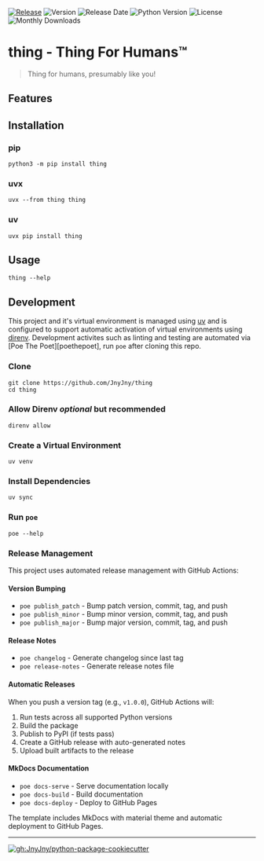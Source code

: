 
[![Release][badge-release]][release]
![Version][badge-pypi-version]
![Release Date][badge-release-date]
![Python Version][badge-python-version]
![License][badge-license]
![Monthly Downloads][badge-monthly-downloads]
# thing - Thing For Humans™

> Thing for humans, presumably like you!

<!-- project description -->

## Features

<!-- project features --> 

## Installation

### pip

```console
python3 -m pip install thing
```

### uvx
```console
uvx --from thing thing
```

### uv

```console
uvx pip install thing
```

## Usage

```console
thing --help
```


## Development

This project and it's virtual environment is managed using [uv][uv] and
is configured to support automatic activation of virtual environments
using [direnv][direnv]. Development activites such as linting and testing
are automated via [Poe The Poet][poethepoet], run `poe` after cloning
this repo.

### Clone
```console
git clone https://github.com/JnyJny/thing
cd thing
```
### Allow Direnv _optional_ but recommended
```console
direnv allow
```

### Create a Virtual Environment
```console
uv venv
```
### Install Dependencies
```console
uv sync
```
### Run `poe`
```console
poe --help
```

### Release Management

This project uses automated release management with GitHub Actions:

#### Version Bumping
- `poe publish_patch` - Bump patch version, commit, tag, and push
- `poe publish_minor` - Bump minor version, commit, tag, and push  
- `poe publish_major` - Bump major version, commit, tag, and push

#### Release Notes
- `poe changelog` - Generate changelog since last tag
- `poe release-notes` - Generate release notes file

#### Automatic Releases
When you push a version tag (e.g., `v1.0.0`), GitHub Actions will:
1. Run tests across all supported Python versions
2. Build the package
3. Publish to PyPI (if tests pass)
4. Create a GitHub release with auto-generated notes
5. Upload built artifacts to the release

#### MkDocs Documentation
- `poe docs-serve` - Serve documentation locally
- `poe docs-build` - Build documentation
- `poe docs-deploy` - Deploy to GitHub Pages

The template includes MkDocs with material theme and automatic deployment to GitHub Pages.

<hr>

[![gh:JnyJny/python-package-cookiecutter][python-package-cookiecutter-badge]][python-package-cookiecutter]

<!-- End Links -->

[python-package-cookiecutter-badge]: https://img.shields.io/badge/Made_With_Cookiecutter-python--package--cookiecutter-green?style=for-the-badge
[python-package-cookiecutter]: https://github.com/JnyJny/python-package-cookiecutter
[badge-release]: https://github.com/JnyJny/thing/actions/workflows/release.yaml/badge.svg
[release]: https://github.com/JnyJny/thing/actions/workflows/release.yaml
[badge-pypi-version]: https://img.shields.io/pypi/v/thing
[badge-release-date]: https://img.shields.io/github/release-date/JnyJny/thing
[badge-python-version]: https://img.shields.io/python/required-version-toml?tomlFilePath=https%3A%2F%2Fraw.githubusercontent.com%2FJnyJny%2Fthing%2Fmain%2Fpyproject.toml
[badge-license]: https://img.shields.io/github/license/JnyJny/thing
[badge-monthly-downloads]: https://img.shields.io/pypi/dm/thing
[poe]: https://poethepoet.natn.io
[uv]: https://docs.astral.sh/uv/
[direnv]: https://direnv.net
